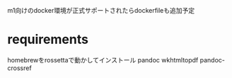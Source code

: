 m1向けのdocker環境が正式サポートされたらdockerfileも追加予定

# requirements
homebrewをrossettaで動かしてインストール
pandoc
wkhtmltopdf
pandoc-crossref
